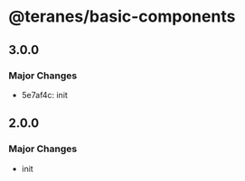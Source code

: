 # @teranes/basic-components

## 3.0.0

### Major Changes

- 5e7af4c: init

## 2.0.0

### Major Changes

- init

